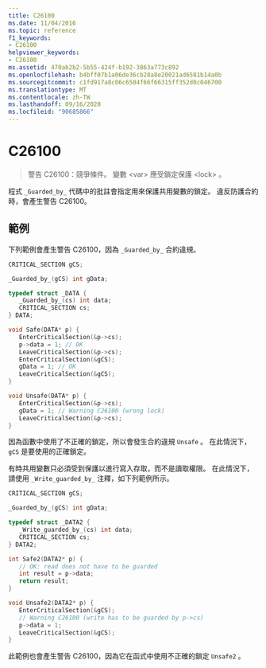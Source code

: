 ```yaml
---
title: C26100
ms.date: 11/04/2016
ms.topic: reference
f1_keywords:
- C26100
helpviewer_keywords:
- C26100
ms.assetid: 470ab2b2-5b55-424f-b192-3863a773c892
ms.openlocfilehash: b4bff07b1a06de36cb28a8e20021ad6581b14a0b
ms.sourcegitcommit: c1fd917a8c06c6504f66f66315ff352d0c046700
ms.translationtype: MT
ms.contentlocale: zh-TW
ms.lasthandoff: 09/16/2020
ms.locfileid: "90685866"
---
```

# <a name="c26100"></a>C26100

> 警告 C26100：競爭條件。 變數 \<var> 應受鎖定保護 \<lock> 。

程式 `_Guarded_by_` 代碼中的批註會指定用來保護共用變數的鎖定。 違反防護合約時，會產生警告 C26100。

## <a name="examples"></a>範例

下列範例會產生警告 C26100，因為 `_Guarded_by_` 合約違規。

```cpp
CRITICAL_SECTION gCS;

_Guarded_by_(gCS) int gData;

typedef struct _DATA {
   _Guarded_by_(cs) int data;
   CRITICAL_SECTION cs;
} DATA;

void Safe(DATA* p) {
   EnterCriticalSection(&p->cs);
   p->data = 1; // OK
   LeaveCriticalSection(&p->cs);
   EnterCriticalSection(&gCS);
   gData = 1; // OK
   LeaveCriticalSection(&gCS);
}

void Unsafe(DATA* p) {
   EnterCriticalSection(&p->cs);
   gData = 1; // Warning C26100 (wrong lock)
   LeaveCriticalSection(&p->cs);
}
```

因為函數中使用了不正確的鎖定，所以會發生合約違規 `Unsafe` 。 在此情況下， `gCS` 是要使用的正確鎖定。

有時共用變數只必須受到保護以進行寫入存取，而不是讀取權限。 在此情況下，請使用 `_Write_guarded_by_` 注釋，如下列範例所示。

```cpp
CRITICAL_SECTION gCS;

_Guarded_by_(gCS) int gData;

typedef struct _DATA2 {
   _Write_guarded_by_(cs) int data;
   CRITICAL_SECTION cs;
} DATA2;

int Safe2(DATA2* p) {
   // OK: read does not have to be guarded
   int result = p->data;
   return result;
}

void Unsafe2(DATA2* p) {
   EnterCriticalSection(&gCS);
   // Warning C26100 (write has to be guarded by p->cs)
   p->data = 1;
   LeaveCriticalSection(&gCS);
}
```

此範例也會產生警告 C26100，因為它在函式中使用不正確的鎖定 `Unsafe2` 。
